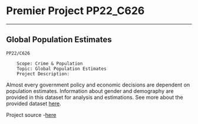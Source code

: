 # Premier Project PP22_C626
-  -  -  -
## Global Population Estimates

```
PP22/C626

    Scope: Crime & Population
    Topic: Global Population Estimates
    Project Description:
```
  Almost every government policy and economic decisions are dependent
on population estimates. Information about gender and demography are 
provided in this dataset for analysis and estimations. 
See more about the provided dataset [here](https://www.kaggle.com/datasets/theworldbank/global-population-estimates).

Project source
-[here](https://hamoyehq.medium.com/hdsc22-real-life-machine-learning-projects-f9ddda384332)